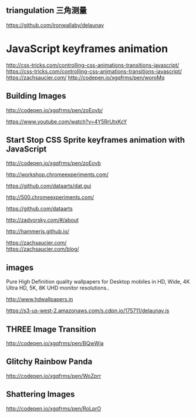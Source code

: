 ## triangulation 三角测量

https://github.com/ironwallaby/delaunay

# JavaScript keyframes animation

http://css-tricks.com/controlling-css-animations-transitions-javascript/
https://css-tricks.com/controlling-css-animations-transitions-javascript/
https://zachsaucier.com/
http://codepen.io/xgqfrms/pen/woroMq

## Building Images

http://codepen.io/xgqfrms/pen/zoEovb/

https://www.youtube.com/watch?v=4Y5RrUtxKcY

## Start Stop CSS Sprite keyframes animation with JavaScript

http://codepen.io/xgqfrms/pen/zoEovb

http://workshop.chromeexperiments.com/

https://github.com/dataarts/dat.gui

http://500.chromeexperiments.com/

https://github.com/dataarts

http://zadvorsky.com/#/about

http://hammerjs.github.io/

https://zachsaucier.com/  
https://zachsaucier.com/blog/

## images

Pure High Definition quality wallpapers for Desktop mobiles in HD, Wide, 4K Ultra HD, 5K, 8K UHD monitor resolutions..

http://www.hdwallpapers.in

<script src="https://cdnjs.cloudflare.com/ajax/libs/triangles/1.0.0/js/triangles.min.js" integrity="sha256-K9EINMcbYE/4iISxC7V7HbRgE592hLBUvZhm0+WCP5Q=" crossorigin="anonymous"></script>
<script src="https://cdnjs.cloudflare.com/ajax/libs/triangles/1.0.0/js/triangles.js" integrity="sha256-UrsnXOnplE+w71CiXvc83NBY6QqJa3I9nBFcbSTE/I4=" crossorigin="anonymous"></script>

https://s3-us-west-2.amazonaws.com/s.cdpn.io/175711/delaunay.js

## THREE Image Transition

http://codepen.io/xgqfrms/pen/BQwWja

## Glitchy Rainbow Panda

http://codepen.io/xgqfrms/pen/WoZprr

## Shattering Images

http://codepen.io/xgqfrms/pen/RoLprO

